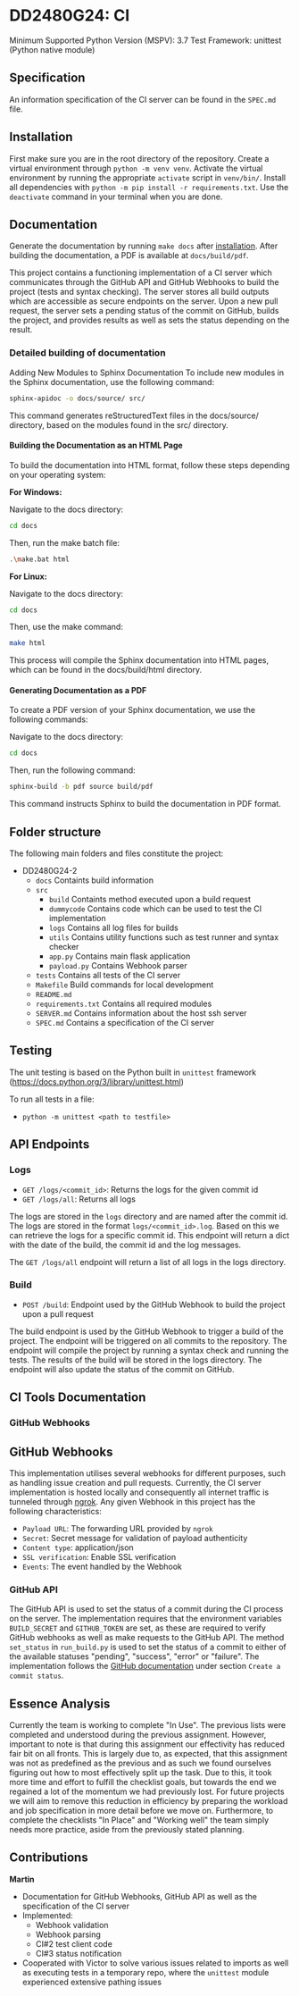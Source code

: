 # DD2480G24: CI
Minimum Supported Python Version (MSPV): 3.7
Test Framework: unittest (Python native module)

## Specification
An information specification of the CI server can be found in the `SPEC.md` file.

## Installation
First make sure you are in the root directory of the repository.
Create a virtual environment through `python -m venv venv`.
Activate the virtual environment by running the appropriate `activate` script in `venv/bin/`.
Install all dependencies with `python -m pip install -r requirements.txt`.
Use the `deactivate` command in your terminal when you are done.

## Documentation
Generate the documentation by running `make docs` after [installation](#Installation).
After building the documentation, a PDF is available at `docs/build/pdf`.

This project contains a functioning implementation of a CI server which communicates through the GitHub API and GitHub Webhooks to build the project (tests and syntax checking). The server stores all build outputs  which are accessible as secure endpoints on the server. Upon a new pull request, the server sets a pending status of the commit on GitHub, builds the project, and provides results as well as sets the status depending on the result.

### Detailed building of documentation
Adding New Modules to Sphinx Documentation
To include new modules in the Sphinx documentation, use the following command:

```bash
sphinx-apidoc -o docs/source/ src/
```

This command generates reStructuredText files in the docs/source/ directory, based on the modules found in the src/ directory.

#### Building the Documentation as an HTML Page

To build the documentation into HTML format, follow these steps depending on your operating system:

**For Windows:**

Navigate to the docs directory:

```bash
cd docs
```

Then, run the make batch file:

```bash
.\make.bat html
```

**For Linux:**

Navigate to the docs directory:

```bash
cd docs
```

Then, use the make command:

```bash
make html
```

This process will compile the Sphinx documentation into HTML pages, which can be found in the docs/build/html directory.

#### Generating Documentation as a PDF

To create a PDF version of your Sphinx documentation, we use the following commands:

Navigate to the docs directory:

```bash
cd docs
```

Then, run the following command:

```bash
sphinx-build -b pdf source build/pdf
```

This command instructs Sphinx to build the documentation in PDF format.

## Folder structure

The following main folders and files constitute the project:
- DD2480G24-2
    - `docs` Containts build information
    - `src`
        - `build` Containts method executed upon a build request
        - `dummycode` Contains code which can be used to test the CI implementation
        - `logs` Contains all log files for builds
        - `utils` Contains utility functions such as test runner and syntax checker
        - `app.py` Contains main flask application
        - `payload.py` Contains Webhook parser
    - `tests` Contains all tests of the CI server
    - `Makefile` Build commands for local development
    - `README.md`
    - `requirements.txt` Contains all required modules
    - `SERVER.md` Contains information about the host ssh server
    - `SPEC.md` Contains a specification of the CI server


## Testing
The unit testing is based on the Python built in `unittest` framework (https://docs.python.org/3/library/unittest.html)

To run all tests in a file:
- `python -m unittest <path to testfile>`

## API Endpoints
### Logs
- `GET /logs/<commit_id>`: Returns the logs for the given commit id
- `GET /logs/all`: Returns all logs

The logs are stored in the `logs` directory and are named after the commit id. The logs are stored in the format `logs/<commit_id>.log`. Based on this we can retrieve the logs for a specific commit id. This endpoint will return a dict with the date of the build, the commit id and the log messages.

The `GET /logs/all` endpoint will return a list of all logs in the logs directory.

### Build
- `POST /build`: Endpoint used by the GitHub Webhook to build the project upon a pull request

The build endpoint is used by the GitHub Webhook to trigger a build of the project. The endpoint will be triggered on all commits to the repository. The endpoint will compile the project by running a syntax check and running the tests. The results of the build will be stored in the logs directory. The endpoint will also update the status of the commit on GitHub.

## CI Tools Documentation
### GitHub Webhooks

## GitHub Webhooks
This implementation utilises several webhooks for different purposes, such as handling issue creation and pull requests. 
Currently, the CI server implementation is hosted locally and consequently all internet traffic is tunneled through [ngrok](https://ngrok.com). Any given Webhook in this project has the following characteristics:
- `Payload URL`: The forwarding URL provided by `ngrok`
- `Secret`: Secret message for validation of payload authenticity
- `Content type`: application/json
- `SSL verification`: Enable SSL verification
- `Events`: The event handled by the Webhook

### GitHub API
The GitHub API is used to set the status of a commit during the CI process on the server. 
The implementation requires that the environment variables `BUILD_SECRET` and `GITHUB_TOKEN`
are set, as these are required to verify GitHub webhooks as well as make requests to the
GitHub API. The method `set_status` in `run_build.py` is used to set the status of a commit to either of the
available statuses "pending", "success", "error" or "failure". The implementation follows the 
[GitHub documentation](https://docs.github.com/en/rest/commits/statuses?apiVersion=2022-11-28) under section `Create a commit status`.

## Essence Analysis
Currently the team is working to complete "In Use". The previous lists were 
completed and understood during the previous assignment. However, important
to note is that during this assignment our effectivity has reduced fair bit
on all fronts. This is largely due to, as expected, that this assignment
was not as predefined as the previous and as such we found ourselves figuring
out how to most effectively split up the task. Due to this, it took more time
and effort to fulfill the checklist goals, but towards the end we regained a
lot of the momentum we had previously lost. For future projects we will aim
to remove this reduction in efficiency by preparing the workload and job
specification in more detail before we move on. Furthermore, to complete the
checklists "In Place" and "Working well" the team simply needs more practice,
aside from the previously stated planning.

## Contributions

**Martin**
- Documentation for GitHub Webhooks, GitHub API as well as the specification of the CI server
- Implemented: 
  - Webhook validation
  - Webhook parsing
  - CI#2 test client code
  - CI#3 status notification
- Cooperated with Victor to solve various issues related to imports as well as executing tests in a temporary repo, where the `unittest` module experienced extensive pathing issues
